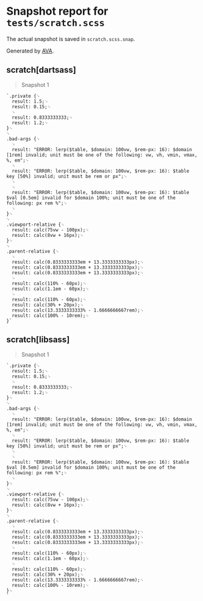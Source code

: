 # Snapshot report for `tests/scratch.scss`

The actual snapshot is saved in `scratch.scss.snap`.

Generated by [AVA](https://ava.li).

## scratch[dartsass]

> Snapshot 1

    `.private {␊
      result: 1.5;␊
      result: 0.15;␊
      ␊
      result: 0.8333333333;␊
      result: 1.2;␊
    }␊
    ␊
    .bad-args {␊
      ␊
      result: "ERROR: lerp($table, $domain: 100vw, $rem-px: 16): $domain [1rem] invalid; unit must be one of the following: vw, vh, vmin, vmax, %, em";␊
      ␊
      result: "ERROR: lerp($table, $domain: 100vw, $rem-px: 16): $table key [50%] invalid; unit must be rem or px";␊
      ␊
      ␊
      result: "ERROR: lerp($table, $domain: 100vw, $rem-px: 16): $table $val [0.5em] invalid for $domain 100%; unit must be one of the following: px rem %";␊
      ␊
    }␊
    ␊
    .viewport-relative {␊
      result: calc(75vw - 100px);␊
      result: calc(8vw + 16px);␊
    }␊
    ␊
    .parent-relative {␊
      ␊
      result: calc(0.8333333333em + 13.3333333333px);␊
      result: calc(0.8333333333em + 13.3333333333px);␊
      result: calc(0.8333333333em + 13.3333333333px);␊
      ␊
      result: calc(110% - 60px);␊
      result: calc(1.1em - 60px);␊
      ␊
      result: calc(110% - 60px);␊
      result: calc(30% + 20px);␊
      result: calc(13.3333333333% - 1.6666666667rem);␊
      result: calc(100% - 10rem);␊
    }`

## scratch[libsass]

> Snapshot 1

    `.private {␊
      result: 1.5;␊
      result: 0.15;␊
      ␊
      result: 0.8333333333;␊
      result: 1.2;␊
    }␊
    ␊
    .bad-args {␊
      ␊
      result: "ERROR: lerp($table, $domain: 100vw, $rem-px: 16): $domain [1rem] invalid; unit must be one of the following: vw, vh, vmin, vmax, %, em";␊
      ␊
      result: "ERROR: lerp($table, $domain: 100vw, $rem-px: 16): $table key [50%] invalid; unit must be rem or px";␊
      ␊
      ␊
      result: "ERROR: lerp($table, $domain: 100vw, $rem-px: 16): $table $val [0.5em] invalid for $domain 100%; unit must be one of the following: px rem %";␊
      ␊
    }␊
    ␊
    .viewport-relative {␊
      result: calc(75vw - 100px);␊
      result: calc(8vw + 16px);␊
    }␊
    ␊
    .parent-relative {␊
      ␊
      result: calc(0.8333333333em + 13.3333333333px);␊
      result: calc(0.8333333333em + 13.3333333333px);␊
      result: calc(0.8333333333em + 13.3333333333px);␊
      ␊
      result: calc(110% - 60px);␊
      result: calc(1.1em - 60px);␊
      ␊
      result: calc(110% - 60px);␊
      result: calc(30% + 20px);␊
      result: calc(13.3333333333% - 1.6666666667rem);␊
      result: calc(100% - 10rem);␊
    }␊
    `
